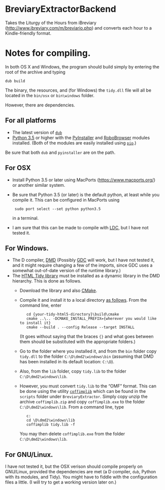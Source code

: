 # BreviaryExtractorBackend

Takes the Liturgy of the Hours from iBreviary (http://www.ibreviary.com/m/breviario.php) and converts each hour to a Kindle-friendly format.

# Notes for compiling.

In both OS X and Windows, the program should build simply by entering the root of the archive and typing

    dub build

The binary, the resources, and (for Windows) the `tidy.dll` file will all be located in the `bin/osx` or `bin\windows` folder.

However, there are dependencies.

## For all platforms

 - The latest version of [`dub`](http://code.dlang.org/download)
 - [Python 3.5](https://www.python.org/downloads/) or higher with the [PyInstaller](http://www.pyinstaller.org/) and [RoboBrowser](http://robobrowser.readthedocs.org/en/latest/) modules installed. (Both of the modules are easily installed using [`pip`](https://pypi.python.org/pypi/pip).)

Be sure that both `dub` and `pyinstaller` are on the path.

## For OSX

 - Install Python 3.5 or later using MacPorts (https://www.macports.org/) or another similar system.
 - Be sure that Python 3.5 (or later) is the default python, at least while you compile it. This can be configured in MacPorts using

        sudo port select --set python python3.5

   in a terminal.

 - I am sure that this can be made to compile with [LDC](http://wiki.dlang.org/LDC), but I have not tested it.

## For Windows.

 - The D compiler, [DMD](http://dlang.org/dmd-windows.html) (Possibly [GDC](http://gdcproject.org/) will work, but I have not tested it, and it might require changing a few of the imports, since GDC uses a somewhat out-of-date version of the runtime library.)
 - The [HTML Tidy library](http://www.html-tidy.org/) must be installed as a dynamic library in the DMD hierarchy. This is done as follows.
   - Download the library and also [CMake](https://cmake.org/).
   - Compile it and install it to a local directory [as follows](http://www.html-tidy.org/documentation/#part_building). From the command line, enter

            cd {your-tidy-html5-directory}\build\cmake
            cmake ..\.. -DCMAKE_INSTALL_PREFIX={wherever you would like to install it} 
            cmake --build . --config Release --target INSTALL

     (It goes without saying that the braces `{}` and what goes between them should be substituted with the appropriate folders.)

   - Go to the folder where you installed it, and from the `bin` folder copy `tidy.dll` to the folder `C:\D\dmd2\windows\bin` (assuming that DMD has been installed in its default location: `C:\D`).
   - Also, from the `lib` folder, copy `tidy.lib` to the folder `C:\D\dmd2\windows\lib`.
   - However, you must convert `tidy.lib` to the “OMF” format. This can be done using the utility [`coffimplib`](http://www.digitalmars.com/ctg/coffimplib.html) which can be found in the `scripts` folder under `BreviaryExtractor`. Simply copy unzip the archive `coffimplib.zip` and copy `coffimplib.exe` to the folder `C:\D\dmd2\windows\lib`. From a command line, type

            c:
            cd \D\dmd2\windows\lib
            coffimplib tidy.lib -f

     You may then delete `coffimplib.exe` from the folder `C:\D\dmd2\windows\lib`.

## For GNU/Linux.

I have not tested it, but the OSX verison should compile properly on GNU/Linux, provided the dependencies are met (a D compiler, `dub`, Python with its modules, and Tidy). You might have to fiddle with the configuration files a little. (I will try to get a working version later on.)